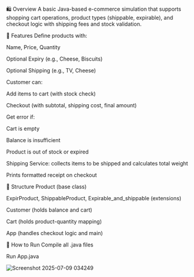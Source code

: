 🛍️ Overview
A basic Java-based e-commerce simulation that supports shopping cart operations, product types (shippable, expirable), and checkout logic with shipping fees and stock validation.

🧱 Features
Define products with:

Name, Price, Quantity

Optional Expiry (e.g., Cheese, Biscuits)

Optional Shipping (e.g., TV, Cheese)

Customer can:

Add items to cart (with stock check)

Checkout (with subtotal, shipping cost, final amount)

Get error if:

Cart is empty

Balance is insufficient

Product is out of stock or expired

Shipping Service: collects items to be shipped and calculates total weight

Prints formatted receipt on checkout

🧩 Structure
Product (base class)

ExpirProduct, ShippableProduct, Expirable_and_shippable (extensions)

Customer (holds balance and cart)

Cart (holds product-quantity mapping)

App (handles checkout logic and main)

🚀 How to Run
Compile all .java files

Run App.java

![Screenshot 2025-07-09 034249](https://github.com/user-attachments/assets/f0768f89-b746-472c-99b5-ffd2c6c0289d)
